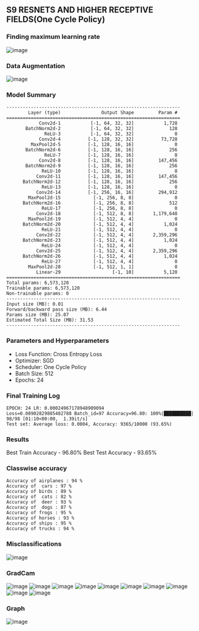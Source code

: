 ## S9 RESNETS AND HIGHER RECEPTIVE FIELDS(One Cycle Policy)

### Finding maximum learning rate
![image](https://user-images.githubusercontent.com/47341316/146639766-8e24e18e-4932-48fd-b695-c1c815087aa6.png)

### Data Augmentation
![image](https://user-images.githubusercontent.com/47341316/146640110-a7208179-e948-4390-a738-46cca254b312.png)

### Model Summary
```
----------------------------------------------------------------
        Layer (type)               Output Shape         Param #
================================================================
            Conv2d-1           [-1, 64, 32, 32]           1,728
       BatchNorm2d-2           [-1, 64, 32, 32]             128
              ReLU-3           [-1, 64, 32, 32]               0
            Conv2d-4          [-1, 128, 32, 32]          73,728
         MaxPool2d-5          [-1, 128, 16, 16]               0
       BatchNorm2d-6          [-1, 128, 16, 16]             256
              ReLU-7          [-1, 128, 16, 16]               0
            Conv2d-8          [-1, 128, 16, 16]         147,456
       BatchNorm2d-9          [-1, 128, 16, 16]             256
             ReLU-10          [-1, 128, 16, 16]               0
           Conv2d-11          [-1, 128, 16, 16]         147,456
      BatchNorm2d-12          [-1, 128, 16, 16]             256
             ReLU-13          [-1, 128, 16, 16]               0
           Conv2d-14          [-1, 256, 16, 16]         294,912
        MaxPool2d-15            [-1, 256, 8, 8]               0
      BatchNorm2d-16            [-1, 256, 8, 8]             512
             ReLU-17            [-1, 256, 8, 8]               0
           Conv2d-18            [-1, 512, 8, 8]       1,179,648
        MaxPool2d-19            [-1, 512, 4, 4]               0
      BatchNorm2d-20            [-1, 512, 4, 4]           1,024
             ReLU-21            [-1, 512, 4, 4]               0
           Conv2d-22            [-1, 512, 4, 4]       2,359,296
      BatchNorm2d-23            [-1, 512, 4, 4]           1,024
             ReLU-24            [-1, 512, 4, 4]               0
           Conv2d-25            [-1, 512, 4, 4]       2,359,296
      BatchNorm2d-26            [-1, 512, 4, 4]           1,024
             ReLU-27            [-1, 512, 4, 4]               0
        MaxPool2d-28            [-1, 512, 1, 1]               0
           Linear-29                   [-1, 10]           5,120
================================================================
Total params: 6,573,120
Trainable params: 6,573,120
Non-trainable params: 0
----------------------------------------------------------------
Input size (MB): 0.01
Forward/backward pass size (MB): 6.44
Params size (MB): 25.07
Estimated Total Size (MB): 31.53
----------------------------------------------------------------
```

### Parameters and Hyperparameters
* Loss Function: Cross Entropy Loss
* Optimizer: SGD
* Scheduler: One Cycle Policy
* Batch Size: 512
* Epochs: 24


### Final Training Log
```
EPOCH: 24 LR: 0.00024967178948909094
Loss=0.08902829885482788 Batch_id=97 Accuracy=96.80: 100%|██████████| 98/98 [01:10<00:00,  1.39it/s]
Test set: Average loss: 0.0004, Accuracy: 9365/10000 (93.65%)
```

### Results
Best Train Accuracy - 96.80%
Best Test Accuracy -  93.65%


### Classwise  accuracy
```
Accuracy of airplanes : 94 %
Accuracy of  cars : 97 %
Accuracy of birds : 89 %
Accuracy of  cats : 82 %
Accuracy of  deer : 93 %
Accuracy of  dogs : 87 %
Accuracy of frogs : 95 %
Accuracy of horses : 93 %
Accuracy of ships : 95 %
Accuracy of trucks : 94 %
```

### Misclassifications
![image](https://user-images.githubusercontent.com/47341316/146640009-5f9e3cdf-2c18-4096-a4b3-a3885142673e.png)

### GradCam
![image](https://user-images.githubusercontent.com/47341316/146640020-bfa8f056-4d5b-4137-b9fb-2fdf6691eeba.png)
![image](https://user-images.githubusercontent.com/47341316/146640023-8c191e0c-4a40-477b-8951-92bc90fc5720.png)
![image](https://user-images.githubusercontent.com/47341316/146640031-e547330d-d0d4-4528-91e4-1e98a1259547.png)
![image](https://user-images.githubusercontent.com/47341316/146640035-e85d175e-2cb3-4c2d-9b93-faeced0398d4.png)
![image](https://user-images.githubusercontent.com/47341316/146640040-0b84e2b5-5978-4d59-86c3-343acb1ca599.png)
![image](https://user-images.githubusercontent.com/47341316/146640047-d6f91049-77ea-4329-82ed-070d3550a803.png)
![image](https://user-images.githubusercontent.com/47341316/146640050-c6f39d44-499c-4b9c-9746-3455d11a94e4.png)
![image](https://user-images.githubusercontent.com/47341316/146640058-da551ad7-e807-4b1d-8c33-231e769c918d.png)
![image](https://user-images.githubusercontent.com/47341316/146640059-7daa5cff-546f-47f6-8dcd-098d0670a13f.png)
![image](https://user-images.githubusercontent.com/47341316/146640062-fcbdadee-eebc-430d-82dd-b8ac24fd3d0b.png)


### Graph
![image](https://user-images.githubusercontent.com/47341316/146639725-ccfb4e93-7836-4d6d-b4b1-898d53cfc5fc.png)
